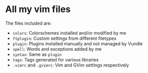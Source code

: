 # All my vim files

The files included are:  
* `colors`: Colorschemes installed and/or modified by me  
* `ftplugin`: Custom settings from different filetypes  
* `plugin`: Plugins installed manually and not managed by Vundle  
* `spell`: Words and exceptions added by me  
* `syntax`: Same as `plugin`  
* `tags`: Tags generated for various libraries  
* `.vimrc` and `.gvimrc`: Vim and GVim settings respectively   
